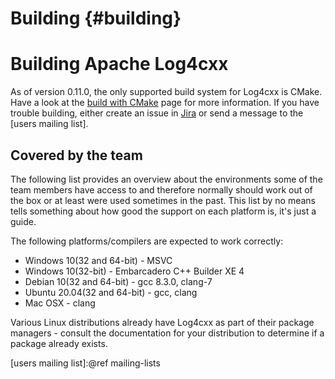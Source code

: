 Building {#building}
===
<!--
 Note: License header cannot be first, as doxygen does not generate
 cleanly if it before the '==='
-->
<!--
 Licensed to the Apache Software Foundation (ASF) under one or more
 contributor license agreements.  See the NOTICE file distributed with
 this work for additional information regarding copyright ownership.
 The ASF licenses this file to You under the Apache License, Version 2.0
 (the "License"); you may not use this file except in compliance with
 the License.  You may obtain a copy of the License at

	http://www.apache.org/licenses/LICENSE-2.0

 Unless required by applicable law or agreed to in writing, software
 distributed under the License is distributed on an "AS IS" BASIS,
 WITHOUT WARRANTIES OR CONDITIONS OF ANY KIND, either express or implied.
 See the License for the specific language governing permissions and
 limitations under the License.
-->

# Building Apache Log4cxx

As of version 0.11.0, the only supported build system for Log4cxx is CMake.
Have a look at the [build with CMake](build-cmake.html) page for more
information.  If you have trouble building, either create an issue in
[Jira](https://issues.apache.org/jira/projects/LOGCXX/issues) or send a
message to the [users mailing list].

## Covered by the team

The following list provides an overview about the environments some of the
team members have access to and therefore normally should work out of the box
or at least were used sometimes in the past. This list by no means tells
something about how good the support on each platform is, it's just a guide.

The following platforms/compilers are expected to work correctly:

* Windows 10(32 and 64-bit) - MSVC
* Windows 10(32-bit) - Embarcadero C++ Builder XE 4
* Debian 10(32 and 64-bit) - gcc 8.3.0, clang-7
* Ubuntu 20.04(32 and 64-bit) - gcc, clang
* Mac OSX - clang

Various Linux distributions already have Log4cxx as part of their package
managers - consult the documentation for your distribution to determine
if a package already exists.

[users mailing list]:@ref mailing-lists

